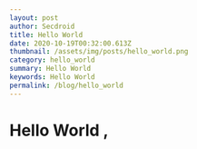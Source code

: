 ```yaml
---
layout: post
author: Secdroid
title: Hello World
date: 2020-10-19T00:32:00.613Z
thumbnail: /assets/img/posts/hello_world.png
category: hello_world
summary: Hello World
keywords: Hello World
permalink: /blog/hello_world
---
```

# Hello World ,